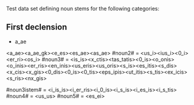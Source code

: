 Test data set defining noun stems for the following categories:


## First declension

- a_ae


<a_ae><a_ae_gk><e_es><es_ae><as_ae>
#noun2# = <us_i><ius_i><0_i><er_ri><os_i>
#noun3# = <is_is><x_ctis><tas_tatis><0_is><o_onis><o_inis><er_ris><en_inis><us_eris><us_oris><s_is><es_itis><s_dis><x_cis><x_gis><0_dis><0_is><0_tis><eps_ipis><ut_itis><s_tis><ex_icis><s_ris><nx_gis>

#noun3istem# =  <i_is_is><i_er_ris><i_0_is><i_s_is><i_es_is><i_s_tis>
#noun4# = <us_us>
#noun5# = <es_ei>
